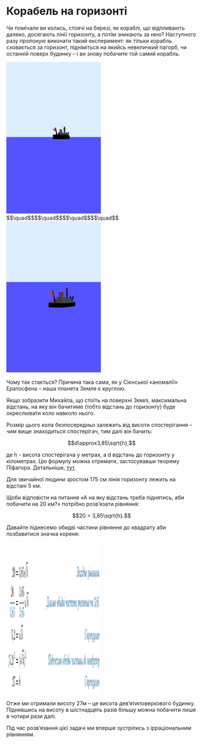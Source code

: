# Корабель на горизонтi

<p>Чи помічали ви колись, стоячі на березі, як кораблі, що відпливають далеко, досягають лінії горизонту, а потім зникають за нею? Наступного разу пропоную виконати такий експеримент: як тільки корабль сховається за горизонт, підніміться на якийсь невеличкий пагорб, чи останній поверх будинку – і ви знову побачите той самий корабль.</p>

<p><img src="pic3.png" width="250" height="400">$$\quad$$$$\quad$$$$\quad$$$$\quad$$
  <img src="pic4.png" width="250" height="400">
</p>

<p>Чому так стається? Причина така сама, як у Сієнської «аномалії» Ератосфена – наша планета Земля є круглою.</p>

<p>Якщо зобразити Михайла, що стоїть на поверхні Землі, максимальна відстань, на яку він бачитиме (тобто відстань до горизонту) буде окреслювати коло навколо нього.</p>

<p>Розмір цього кола безпосередньо залежить від висоти спостерігання – чим вище знаходиться спостерігач, тим далі він бачить:</p>

<p align="center">$$d\approx3,85\sqrt{h},$$</p>

<p>де h - висота спостерігача у метрах, а d відстань до горизонту у кілометрах. Цю формулу можна отримати, застосувавши теорему Піфагора. Детальніше, <a href="http://planetcalc.ru/1198/">тут</a>.</p>

<p>Для звичайної людини зростом 175 см лінія горизонту лежить на відстані 5 км.</p>

<p>Щоби відповісти на питання «А на яку відстань треба піднятись, аби побачити на 20 км?» потрібно розв’язати рівняння:</p>

<p align="center">$$20 = 3,85\sqrt{h}.$$</p>

<p>Давайте піднесемо обидві частини рівняння до квадрату аби позбавитися значка кореня:</p>

<img src="pic_e1.png" width="250" height="400">

<p>Отже ми отримали висоту 27м – це висота дев’ятиповерхового будинку. Піднявшись на висоту в шістнадцять разів більшу можна побачити лише в чотири рази далі.</p>

<p>Під час розв’язання цієї задачі ми вперше зустрілись з ірраціональним рівнянням.</p>

